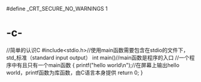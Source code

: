 #define _CRT_SECURE_NO_WARNINGS 1
# -c-
//简单的认识C
#include<stdio.h>//使用main函数需要包含在stdio的文件下，std_标准（standard input output）
int main()//main函数是程序的入口
          //一个程序中有且只有一个main函数
{
      printf("hello world\n");//在屏幕上输出hello world，printf函数为库函数，由C语言本身提供
      return 0;
}
